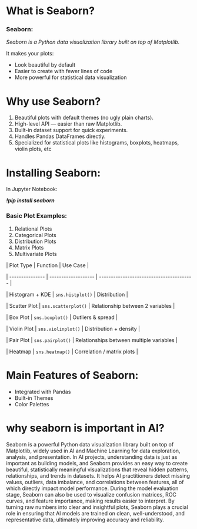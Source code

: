 # **What is Seaborn?**

### **Seaborn:**

*Seaborn is a Python data visualization library built on top of Matplotlib.*



It makes your plots:

* Look beautiful by default
* Easier to create with fewer lines of code
* More powerful for statistical data visualization





# **Why use Seaborn?**

1. Beautiful plots with default themes (no ugly plain charts).
2. High-level API — easier than raw Matplotlib.
3. Built-in dataset support for quick experiments.
4. Handles Pandas DataFrames directly.
5. Specialized for statistical plots like histograms, boxplots, heatmaps, violin plots, etc





# **Installing Seaborn:**

In Jupyter Notebook:

***!pip install seaborn***



### **Basic Plot Examples:**

1. Relational Plots
2. Categorical Plots
3. Distribution Plots
4. Matrix Plots
5. Multivariate Plots





| Plot Type       | Function            | Use Case                                 |

| --------------- | ------------------- | ---------------------------------------- |

| Histogram + KDE | `sns.histplot()`    | Distribution                             |

| Scatter Plot    | `sns.scatterplot()` | Relationship between 2 variables         |

| Box Plot        | `sns.boxplot()`     | Outliers \& spread                        |

| Violin Plot     | `sns.violinplot()`  | Distribution + density                   |

| Pair Plot       | `sns.pairplot()`    | Relationships between multiple variables |

| Heatmap         | `sns.heatmap()`     | Correlation / matrix plots               |







# **Main Features of Seaborn:**

* Integrated with Pandas
* Built-in Themes
* Color Palettes







# **why seaborn is important in AI?**

Seaborn is a powerful Python data visualization library built on top of Matplotlib, widely used in AI and Machine Learning for data exploration, analysis, and presentation. In AI projects, understanding data is just as important as building models, and Seaborn provides an easy way to create beautiful, statistically meaningful visualizations that reveal hidden patterns, relationships, and trends in datasets. It helps AI practitioners detect missing values, outliers, data imbalance, and correlations between features, all of which directly impact model performance. During the model evaluation stage, Seaborn can also be used to visualize confusion matrices, ROC curves, and feature importance, making results easier to interpret. By turning raw numbers into clear and insightful plots, Seaborn plays a crucial role in ensuring that AI models are trained on clean, well-understood, and representative data, ultimately improving accuracy and reliability.







































